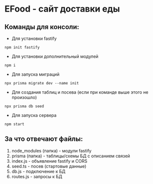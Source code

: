 EFood - сайт доставки еды
===

Команды для консоли:
--- 

- Для установки fastify

`npm init fastify`

- Для установки дополнительный модулей

`npm i`

- Для запуска миграций

`npx prisma migrate dev --name init`

- Для создания таблиц и посева (если при команде выше этого не произошло)

`npx prisma db seed`

- Для запуска сервера

`npm start`

За что отвечают файлы:
---

1. node_modules (папка) - модули fastify
2. prisma (папка) - таблицы/схемы БД с описанием связей
3. index.js - объявление fastify и CORS
4. seed.ts - посев (стартовые данные)
5. db.js - подключение к БД
6. routes.js - запросы к БД
